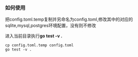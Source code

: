 ### 如何使用

把config.toml.temp复制并另命名为config.toml,修改其中的对应的sqlite,mysql,postgres环境配置，没有则不修改

进入当前目录执行**go test -v .**

    cp config.toml.temp config.toml
    go test -v .

